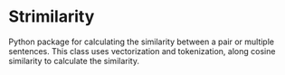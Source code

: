 # Strimilarity
Python package for calculating the similarity between a pair or multiple sentences. This class uses vectorization and tokenization, along cosine similarity to calculate the similarity.
